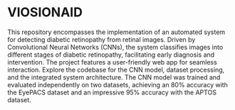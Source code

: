 # VIOSIONAID
This repository encompasses the implementation of an automated system for detecting diabetic retinopathy from retinal images. Driven by Convolutional Neural Networks (CNNs), the system classifies images into different stages of diabetic retinopathy, facilitating early diagnosis and intervention. The project features a user-friendly web app for seamless interaction. Explore the codebase for the CNN model, dataset processing, and the integrated system architecture. The CNN model was trained and evaluated independently on two datasets, achieving an 80% accuracy with the EyePACS dataset and an impressive 95% accuracy with the APTOS dataset. 
